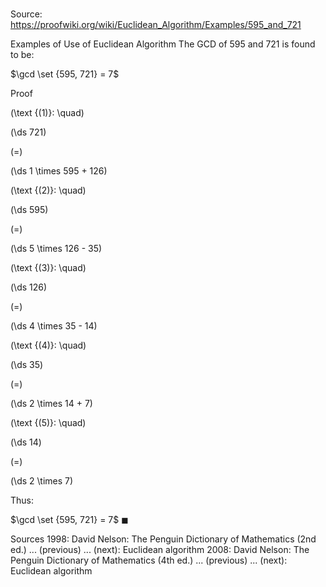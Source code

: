 # 

Source: https://proofwiki.org/wiki/Euclidean_Algorithm/Examples/595_and_721

Examples of Use of Euclidean Algorithm
The GCD of $595$ and $721$ is found to be:

$\gcd \set {595, 721} = 7$


Proof



\(\text {(1)}: \quad\)









\(\ds 721\)

\(=\)







\(\ds 1 \times 595 + 126\)










\(\text {(2)}: \quad\)









\(\ds 595\)

\(=\)







\(\ds 5 \times 126 - 35\)










\(\text {(3)}: \quad\)









\(\ds 126\)

\(=\)







\(\ds 4 \times 35 - 14\)










\(\text {(4)}: \quad\)









\(\ds 35\)

\(=\)







\(\ds 2 \times 14 + 7\)










\(\text {(5)}: \quad\)









\(\ds 14\)

\(=\)







\(\ds 2 \times  7\)










Thus:

$\gcd \set {595, 721} = 7$
$\blacksquare$


Sources
1998: David Nelson: The Penguin Dictionary of Mathematics (2nd ed.) ... (previous) ... (next): Euclidean algorithm
2008: David Nelson: The Penguin Dictionary of Mathematics (4th ed.) ... (previous) ... (next): Euclidean algorithm




